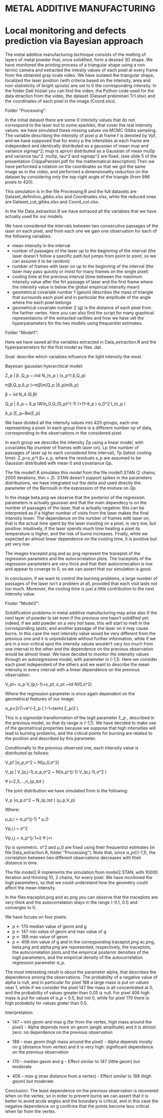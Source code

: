 # METAL ADDITIVE MANUFACTURING
# Local monitoring and defects prediction via Bayesian approach

The metal additive manufacturing techinque consists of the melting of layers of metal powder that, once solidified, form a desired 3D shape. We have monitored the printing process of a triangular shape using a non termic camera and estracted the intesity values of each pixel at every frame from the obtained gray scale video. We have isolated the triangular shape, localized the laser position (with criteria based on the intensity, area and non-statisticity of bright sposts) ans set to 0 the corresponding intensity.
In the folder Dati Iniziali you can find the video, the Python code used for the data etraction from the video, the dataset (Dataset preliminari Tr1.xlsx) and the coordinates of each pixel in the image (Coord.xlsx).

Folder "Processing":

In the initial dataset there are some 0 intensity values that do not correspond to the laser but to some sparkles, that cover the real intensity values: we have simulated these missing values via MCMC Gibbs sampling.
The variable describing the intensity of pixel p at frame f is denoted by Vpf, and we have supposed that for every p the intensities at each frame are independent and identically distributed as a gaussian of mean mup and variance sigmap^2; mup is apriori distributed as a Gaussian of mean mu0p and variance tau^2. mu0p, tau^2 and sigmap^2 are fixed. (see slide 5 of the presentation CrippaPanzeri.pdf for the mathematical description)
Then we have performed a rotation on the coordinates so that we got the same image as in the video, and performed a dimensionality reduction on the dataset by considering only the top-right angle of the triangle (from 996 pixels to 420).

This simulation is in the file Processing.R and the full datasets are Dataset_definitivo_gibbs.xlsx and Coordinates.xlsx, while the reduced ones are Dataset_cut_gibbs.xlsx and Coord_cut.xlsx.

In the file Data_extraxtion.R we have extraced all the variables that we have actually used for our models.

We have considered the intervals between two consecutive passages of the laser on each pixel, and from each one we gain one observation for each of the following variables:
- mean intensity in the interval
- number of passages of the laser up to the beginning of the interval (the laser doesn't follow a specific path but jumps from point to point, so we can assume it to be random)
- number of frames with laser on up to the beginning of the interval (the laser may pass quickly or insist for many frames on the single pixel)
- cooling time at the previous interval (time between the maximum intensity value after the firt passage of laser and the first frame where the intensity value is below the global empirical intensity mean)
- geometrical covariate number 1 (geom) describes the mass of triangle that surrounds each pixel and in particular the amplitude of the angle where the each pixel belongs
- geometrical covariate number 2 (g) is the distance of each pixel from the farther vertex.
Here you can also find the script for many graphical representaions of the extracted varibles and how we have set the hyperparameters for the two models using frequentist estimates.

Folder "Model1":

Here we have saved all the variables extracted in Data_extraction.R and the hyperparameters for the first model as files .dat.


Goal: describe which variables influence the light intensity the most.

Bayesian gaussian hyerarchical model:

Z_p | β ,Q_p   ~ ind N_(n_p ) (x_p^t β,Q_p)

π(β,Q_p,δ_p )=π(β)π(Q_p |δ_p)π(δ_p)

β ~ iid N_4 (0,B)

Q_p | δ_p  ~ δ_p IW(η_0,Q_(0_p)^(-1) )+(1-δ_p ) σ_0^2 I_(n_p )

δ_p |ξ_p~Be(ξ_p)

We have divided all the intensity values into 420 groups, each one representing a pixel:
In each group there is a different number np of data, corresponding to the observations in the considered pixel.

In each group we describe the intensity Zp using a linear model, with covariates Np (number of frames with laser on), Lp (the number of passages of laser up to each considered time interval), Tp (latest cooling time): Z_p=x_p^t β+ ε_p, where the residuals ε_p are assumed to be Gaussian distributed with mean 0 and covariance Qp.

The file model1.R simulates this model from the file model1.STAN (2 chains, 2000 iterations, thin = 2).
STAN doesn’t support spikes in the parameters distributions, we have integrated out the delta and used directly the parameter of the Bernoulli in the expression of the mixture on Qp.

In the image beta.png we observe that the posterior of the regression parameters is actually gaussian and that the main dependecy is on the number of passages of the laser, that is actually negative: this can be interpreted as if a higher number of visits from the laser makes the final intensity lower. The dependence on the number of frames with laser on, that is the actual time spent by the laser insisting on a pixel, is very low, but positive: intuitively, if the laser spends much time heating a pixel its temperature is higher, and the risk of burns increases. Finally, while we expected an almost linear dependence on the cooling time, it is positive but yet very low.

The images traceplot.png and ac.png represent the traceplot of the regression parametrs and the autocorrelation plots. The traceplots of the regression parameters are very thick and that their autocorrecation is low and appear to coverge to 0, so we can assert that our simulation is good.

In conclusion, if we want to control the burning problems, a large number of passages of the laser isn’t a problem at all, provided that each visit lasts not too much. Moreover, the cooling time is just a little contribution to the next intensity value.


Floder "Model2":

Solidification problems in metal additive manufacturing may arise also if the next layer of powder Is set even if the previous one hasn’t solidified yet: indeed, if we add powder on a very hot base, this will start to melt in the corresponding spots, and another passage of the laser on it may cause burns. In this case the next intensity value would be very different from the previous one and it is unpredictable without further information, while if we are in a non-critical spot the intensity values wouldn’t vary too much from one interval to the other and the dependence on the previous observation would be almost linear.
We have decided to monitor the intensity values through an autoregressive model, with parameter in (-1,1).
Here we consider each pixel independent of the others and we want to describe the mean intensity in every interval with a linear dependence on the previous observation:

V_pt= α_p V_(p,t-1)+ε_pt,       ε_pt  ~iid N(0,σ^2)

Where the regression parameter is once again dependent on the geometrical features of our image: 

α_p=2/(1+e^(-ξ_p ) )-1=tanh⁡( ξ_p/2  )

This is a sigmoidal transformation of the logit parameter ξ_p , described in the previous model, so that its range is (-1,1).
We have decided to make use of the geometrical properties because we suppose that high intensities will lead to burning problems, and the critical points for burning are related to the position and described by this parameter.

Conditionally to the previous observed one, each intensity value is distributed as follows:

V_p1 |α_p,σ^2  ~ N(μ_0,σ^2)

V_pj | V_(p,j-1),α_p,σ^2  ~ N(α_p^(j-1) V_(p,j-1),σ^2 )

∀ j=2,3,…,n_(p_tot )

The joint distribution we have simulated from is the following:

V_p |α_p,σ^2   ~ N_(p_tot ) (μ_p,V_p)

Where:

μ_p,i = α_p^(j-1) * μ_0

Vp,i,i = σ^2

Vp,i,j = α_p^(j-1+i) ∀ j>i

Vp is symmetric.
σ^2 and μ_0 are fixed using their frequentist estimates (in file Data_extraction.R, folder "Processing").
Note that, since α_p∈(-1,1), the correlation between two different observations decreases with their distance in time.

The file model2.R implements the simulation from model2.STAN, with 10000 iteration and thinning 10, 2 chains, for every pixel.
We have monitored the logit parameters, so that we could understand how the geometry could affect the mean intensity.

In the files traceplot.png and ac.png you can observe that the traceplots are very thick and the autocorrelation stays in the range (-0.1, 0.1) and converges to 0.

We have focues on four pixels:
- p <- 170   median value of geom and g
- p <- 147  min value of geom and max value of g 
- p <- 188  max value of geom
- p <- 406  min value of g
and in the corresponding traceplot.png ac.png, beta.png and alpha.png are represented, respectively, the traceplots, the autocorrelation plots and the empirical posterior densities of the logit parameters, and the empirical density of the autocorrelation regression parameter α_p.

The most interesting result is about the parameter alpha, that describes the dependence among the observations. The probability of a negative value of alpha is null, and in particular for pixel 188 a large mass is put on values near 1, while if we consider the pixel 147 the mass is all concentrated at 0, and the probability of values greater than 0.05 is null. For pixel 406 high mass is put for values of α_p < 0.5, but not 0, while for pixel 170 there is high probabiliy for values grater than 0.5.

Interpretation:
-	147 – min geom and max g (far from the vertex, high mass around the pixel) - Alpha depends more on geom (angle amplitude) and it is almost zero: no dependence on the previous observation

-	188 – max geom (high mass around the pixel) - Alpha depends mostly on g (distance from vertex) and it is very high: significant dependence on the previous observation

-	170 – median geom and g - Effect similar to 147 (little geom) but moderate

-	406 – max g (max distance from a vertex) - Effect similar to 188 (high geom)  but moderate

Conclusion:
The least dependence on the previous observation is recovered when on the vertex, so in order to prevent burns we can assert that it is better to avoid acute angles and the boundary is critical, and in this case the negative dependence on g confirms that the points become less critical when far from the vertex.
